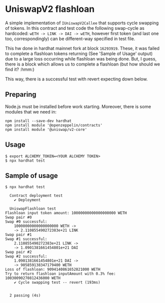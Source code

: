 # UniswapV2 flashloan 

A simple implementation of `IUniswapV2Callee` that supports cycle swapping of tokens. In this contract and test code the following swap-cycle as hardcoded: 
`wETH -> LINK -> DAI -> wETH`, however first token (and last one too, correspondingly) can be different-way specified in test file.

This hw done in hardhat mainnet fork at block `16293919`. These, it was failed to complete a flashloan tokens returning (See 'Sample of Usage' output) due to a large loss occurring while flashloan was being done. But, I guess, there is a block which allows us to complete a flashloan (but how should we find it? :hmm:)

This way, there is a successful test with revert expecting down below.

## Preparing
Node.js must be installed before work starting. Moreover, there is some modules that we need in:
```
npm install --save-dev hardhat
npm install module '@openzeppelin/contracts'
npm install module '@uniswap/v2-core'
```

## Usage
```
$ export ALCHEMY_TOKEN=<YOUR ALCHEMY TOKEN>
$ npx hardhat test
```

## Sample of usage
```
$ npx hardhat test

  Contract deployment test
    ✔ Deployment

  UniswapFlashloan test
Flashloan input token amount: 10000000000000000000 WETH
Swap pair #0
Swap #0 successful:
    10000000000000000000 WETH ->
    -> 2.110855490272383e+21 LINK
Swap pair #1
Swap #1 successful:
    2.110855490272383e+21 LINK ->
    -> 1.0901381661454801e+21 DAI
Swap pair #2
Swap #2 successful:
    1.0901381661454801e+21 DAI ->
    -> 905859138347179400 WETH
Loss of flashloan: 9094140861652821000 WETH
Try to return flashloan inputAmount with 0.3% fee: 10030090270812436000 WETH
    ✔ Cycle swapping test -- revert (193ms)


  2 passing (4s)

```
